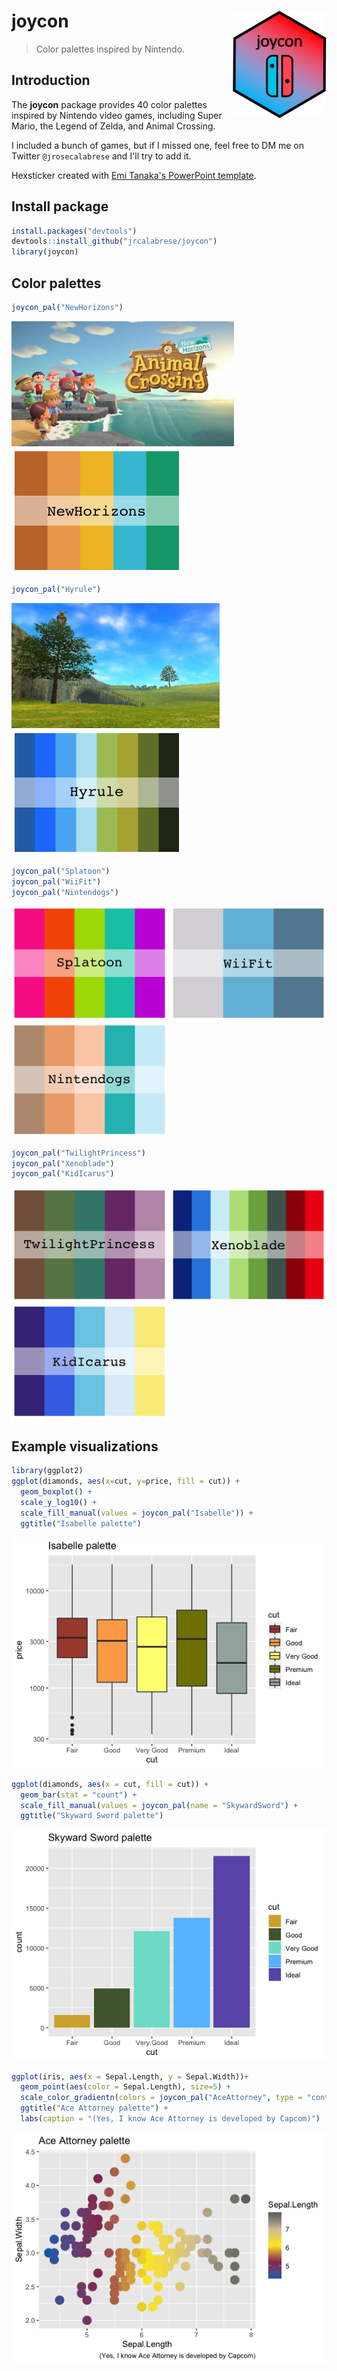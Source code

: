 # joycon <img src="man/figures/hexsticker.png" align="right" width="150" /> 

> Color palettes inspired by Nintendo.

## Introduction

The **joycon** package provides 40 color palettes inspired by Nintendo video games, including Super Mario, the Legend of Zelda, and Animal Crossing. 

I included a bunch of games, but if I missed one, feel free to DM me on Twitter `@jrosecalabrese` and I'll try to add it. 

Hexsticker created with [Emi Tanaka's PowerPoint template](https://emitanaka.org/posts/hexsticker/). 

## Install package

``` r
install.packages("devtools")
devtools::install_github("jrcalabrese/joycon")
library(joycon)
```

## Color palettes

``` r
joycon_pal("NewHorizons")
```

<p float="left">
  <img src="man/figures/newhorizons_actual.png" height="200" />
  <img src="man/figures/newhorizons.png" height="200" /> 
</p>

``` r
joycon_pal("Hyrule")
```

<p float="left">
  <img src="man/figures/hyrule_actual.png" height="200"> 
  <img src="man/figures/hyrule.png" height="200"> 
</p>

``` r
joycon_pal("Splatoon")
joycon_pal("WiiFit")
joycon_pal("Nintendogs")
```

<img src="man/figures/splatoon.png" width="250"> <img src="man/figures/wiifit.png" width="250"> <img src="man/figures/nintendogs.png" width="250"> 

``` r
joycon_pal("TwilightPrincess")
joycon_pal("Xenoblade")
joycon_pal("KidIcarus")
```

<img src="man/figures/twilightprincess.png" width="250"> <img src="man/figures/xenoblade.png" width="250"> <img src="man/figures/kidicarus.png" width="250"> 

## Example visualizations

``` r
library(ggplot2)
ggplot(diamonds, aes(x=cut, y=price, fill = cut)) + 
  geom_boxplot() + 
  scale_y_log10() + 
  scale_fill_manual(values = joycon_pal("Isabelle")) +
  ggtitle("Isabelle palette")
```

![](man/figures/isabelle_viz.png)

``` r 
ggplot(diamonds, aes(x = cut, fill = cut)) + 
  geom_bar(stat = "count") +
  scale_fill_manual(values = joycon_pal(name = "SkywardSword") +
  ggtitle("Skyward Sword palette")
```

![](man/figures/skywardsword_viz.png)

``` r
ggplot(iris, aes(x = Sepal.Length, y = Sepal.Width))+
  geom_point(aes(color = Sepal.Length), size=5) + 
  scale_color_gradientn(colors = joycon_pal("AceAttorney", type = "continuous")) +
  ggtitle("Ace Attorney palette") +
  labs(caption = "(Yes, I know Ace Attorney is developed by Capcom)")
```

![](man/figures/aceattorney_viz.png)
